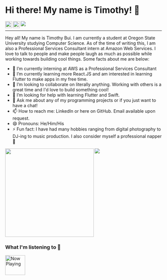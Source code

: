 # Hi there! My name is Timothy! 👋

<a href="https://kutt.it/1VgLvq" target="_blank">
  <img align="left" alt=LinkedIn" width="22px" src="https://cdn.jsdelivr.net/npm/simple-icons@v3/icons/linkedin.svg" />
</a>

<a href="https://kutt.it/Lsw8iB" target="_blank">
  <img align="left" alt="YouTube" width="22px" src="https://cdn.jsdelivr.net/npm/simple-icons@v3/icons/youtube.svg" />
</a>

![](https://komarev.com/ghpvc/?username=buitim&style=flat-square)

---

Hey all! My name is Timothy Bui. I am currently a student at Oregon State University studying Computer Science. As of the time of writing this, I am also a Professional Services Consultant intern at Amazon Web Services. I love to talk to people and make people laugh as much as possible while working towards building cool things. Some facts about me are below:

- 🔭 I’m currently interning at AWS as a Professional Services Consultant
- 🌱 I’m currently learning more React.JS and am interested in learning Flutter to make apps in my free time.
- 👯 I’m looking to collaborate on literally anything. Working with others is a great time and I'd love to build something cool!
- 🤔 I’m looking for help with learning Flutter and Swift.
- 💬 Ask me about any of my programming projects or if you just want to have a chat!
- 📫 How to reach me: LinkedIn or here on GitHub. Email available upon request.
- 😄 Pronouns: He/Him/His
- ⚡ Fun fact: I have had many hobbies ranging from digital photography to DJ-ing to music production. I also consider myself a professional napper 🛌

<div style="float:left;">
    <a href="#">
        <img align="left" width="285px" src="https://github-readme-stats.vercel.app/api/top-langs/?username=buitim&count_private=true&show_icons=true&theme=nord" />
    </a>
    <a href="#">
        <img align="left" src="https://github-readme-stats.vercel.app/api?username=buitim&count_private=true&show_icons=true&theme=nord" />
    </a>
    <br />
    <br />
    <br />
    <br />
</div>

<br />
<br />
<br />
<br />

<div style="float:left;clear:left">
    <h3>What I'm listening to 🎵</h3>
    <a href="#">
        <img src="https://now-playing-profile-git-master.buitim.vercel.app/now-playing" height="64" alt="Now Playing">
    </a>
</div>


